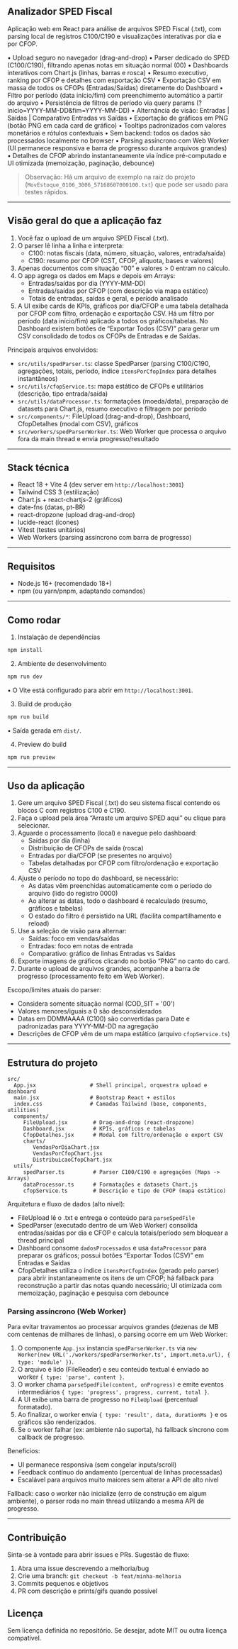 ## Analizador SPED Fiscal

Aplicação web em React para análise de arquivos SPED Fiscal (.txt), com parsing local de registros C100/C190 e visualizações interativas por dia e por CFOP.

• Upload seguro no navegador (drag-and-drop)
• Parser dedicado do SPED (C100/C190), filtrando apenas notas em situação normal (00)
• Dashboards interativos com Chart.js (linhas, barras e rosca)
• Resumo executivo, ranking por CFOP e detalhes com exportação CSV
• Exportação CSV em massa de todos os CFOPs (Entradas/Saídas) diretamente do Dashboard
• Filtro por período (data início/fim) com preenchimento automático a partir do arquivo
• Persistência de filtros de período via query params (?inicio=YYYY-MM-DD&fim=YYYY-MM-DD)
• Alternância de visão: Entradas | Saídas | Comparativo Entradas vs Saídas
• Exportação de gráficos em PNG (botão PNG em cada card de gráfico)
• Tooltips padronizados com valores monetários e rótulos contextuais
• Sem backend: todos os dados são processados localmente no browser
• Parsing assíncrono com Web Worker (UI permanece responsiva e barra de progresso durante arquivos grandes)
• Detalhes de CFOP abrindo instantaneamente via índice pré-computado e UI otimizada (memoização, paginação, debounce)

> Observação: Há um arquivo de exemplo na raiz do projeto (`MovEstoque_0106_3006_57168607000100.txt`) que pode ser usado para testes rápidos.

---

## Visão geral do que a aplicação faz

1) Você faz o upload de um arquivo SPED Fiscal (.txt). 
2) O parser lê linha a linha e interpreta:
	- C100: notas fiscais (data, número, situação, valores, entrada/saída)
	- C190: resumo por CFOP (CST, CFOP, alíquota, bases e valores)
3) Apenas documentos com situação “00” e valores > 0 entram no cálculo.
4) O app agrega os dados em Maps e depois em Arrays:
	- Entradas/saídas por dia (YYYY-MM-DD)
	- Entradas/saídas por CFOP (com descrição via mapa estático)
	- Totais de entradas, saídas e geral, e período analisado
5) A UI exibe cards de KPIs, gráficos por dia/CFOP e uma tabela detalhada por CFOP com filtro, ordenação e exportação CSV. Há um filtro por período (data início/fim) aplicado a todos os gráficos/tabelas. No Dashboard existem botões de “Exportar Todos (CSV)” para gerar um CSV consolidado de todos os CFOPs de Entradas e de Saídas.

Principais arquivos envolvidos:
- `src/utils/spedParser.ts`: classe SpedParser (parsing C100/C190, agregações, totais, período, índice `itensPorCfopIndex` para detalhes instantâneos)
- `src/utils/cfopService.ts`: mapa estático de CFOPs e utilitários (descrição, tipo entrada/saída)
- `src/utils/dataProcessor.ts`: formatações (moeda/data), preparação de datasets para Chart.js, resumo executivo e filtragem por período
- `src/components/*`: FileUpload (drag-and-drop), Dashboard, CfopDetalhes (modal com CSV), gráficos
- `src/workers/spedParserWorker.ts`: Web Worker que processa o arquivo fora da main thread e envia progresso/resultado

---

## Stack técnica

- React 18 + Vite 4 (dev server em `http://localhost:3001`)
- Tailwind CSS 3 (estilização)
- Chart.js + react-chartjs-2 (gráficos)
- date-fns (datas, pt-BR)
- react-dropzone (upload drag-and-drop)
- lucide-react (ícones)
- Vitest (testes unitários)
- Web Workers (parsing assíncrono com barra de progresso)

---

## Requisitos

- Node.js 16+ (recomendado 18+)
- npm (ou yarn/pnpm, adaptando comandos)

---

## Como rodar

1) Instalação de dependências
```bash
npm install
```

2) Ambiente de desenvolvimento
```bash
npm run dev
```

• O Vite está configurado para abrir em `http://localhost:3001`.

3) Build de produção
```bash
npm run build
```
• Saída gerada em `dist/`.

4) Preview do build
```bash
npm run preview
```

---

## Uso da aplicação

1) Gere um arquivo SPED Fiscal (.txt) do seu sistema fiscal contendo os blocos C com registros C100 e C190.
2) Faça o upload pela área “Arraste um arquivo SPED aqui” ou clique para selecionar.
3) Aguarde o processamento (local) e navegue pelo dashboard:
	- Saídas por dia (linha)
	- Distribuição de CFOPs de saída (rosca)
	- Entradas por dia/CFOP (se presentes no arquivo)
	- Tabelas detalhadas por CFOP com filtro/ordenação e exportação CSV
4) Ajuste o período no topo do dashboard, se necessário:
	- As datas vêm preenchidas automaticamente com o período do arquivo (lido do registro 0000)
	- Ao alterar as datas, todo o dashboard é recalculado (resumo, gráficos e tabelas)
	- O estado do filtro é persistido na URL (facilita compartilhamento e reload)
5) Use a seleção de visão para alternar:
	- Saídas: foco em vendas/saídas
	- Entradas: foco em notas de entrada
	- Comparativo: gráfico de linhas Entradas vs Saídas
6) Exporte imagens de gráficos clicando no botão “PNG” no canto do card.
7) Durante o upload de arquivos grandes, acompanhe a barra de progresso (processamento feito em Web Worker).

Escopo/limites atuais do parser:
- Considera somente situação normal (COD_SIT = '00')
- Valores menores/iguais a 0 são desconsiderados
- Datas em DDMMAAAA (C100) são convertidas para Date e padronizadas para YYYY-MM-DD na agregação
- Descrições de CFOP vêm de um mapa estático (arquivo `cfopService.ts`)

---

## Estrutura do projeto

```
src/
  App.jsx                 # Shell principal, orquestra upload e dashboard
  main.jsx                # Bootstrap React + estilos
  index.css               # Camadas Tailwind (base, components, utilities)
  components/
	 FileUpload.jsx        # Drag-and-drop (react-dropzone)
	 Dashboard.jsx         # KPIs, gráficos e tabelas
	 CfopDetalhes.jsx      # Modal com filtro/ordenação e export CSV
	 charts/
		VendasPorDiaChart.jsx
		VendasPorCfopChart.jsx
		DistribuicaoCfopChart.jsx
  utils/
	 spedParser.ts         # Parser C100/C190 e agregações (Maps -> Arrays)
	 dataProcessor.ts      # Formatações e datasets Chart.js
	 cfopService.ts        # Descrição e tipo de CFOP (mapa estático)
```

Arquitetura e fluxo de dados (alto nível):
- FileUpload lê o .txt e entrega o conteúdo para `parseSpedFile`
- SpedParser (executado dentro de um Web Worker) consolida entradas/saídas por dia e CFOP e calcula totais/período sem bloquear a thread principal
- Dashboard consome `dadosProcessados` e usa `dataProcessor` para preparar os gráficos; possui botões “Exportar Todos (CSV)” em Entradas e Saídas
- CfopDetalhes utiliza o índice `itensPorCfopIndex` (gerado pelo parser) para abrir instantaneamente os itens de um CFOP; há fallback para reconstrução a partir das notas quando necessário; UI otimizada com memoização, paginação e pesquisa com debounce

### Parsing assíncrono (Web Worker)

Para evitar travamentos ao processar arquivos grandes (dezenas de MB com centenas de milhares de linhas), o parsing ocorre em um Web Worker:

1. O componente `App.jsx` instancia `spedParserWorker.ts` via `new Worker(new URL('./workers/spedParserWorker.ts', import.meta.url), { type: 'module' })`.
2. O arquivo é lido (FileReader) e seu conteúdo textual é enviado ao worker `{ type: 'parse', content }`.
3. O worker chama `parseSpedFile(content, onProgress)` e emite eventos intermediários `{ type: 'progress', progress, current, total }`.
4. A UI exibe uma barra de progresso no `FileUpload` (percentual formatado).
5. Ao finalizar, o worker envia `{ type: 'result', data, durationMs }` e os gráficos são renderizados.
6. Se o worker falhar (ex: ambiente não suporta), há fallback síncrono com callback de progresso.

Benefícios:
- UI permanece responsiva (sem congelar inputs/scroll)
- Feedback contínuo do andamento (percentual de linhas processadas)
- Escalável para arquivos muito maiores sem alterar a API de alto nível

Fallback: caso o worker não inicialize (erro de construção em algum ambiente), o parser roda no main thread utilizando a mesma API de progresso.

---

## Contribuição

Sinta-se à vontade para abrir issues e PRs. Sugestão de fluxo:
1) Abra uma issue descrevendo a melhoria/bug
2) Crie uma branch: `git checkout -b feat/minha-melhoria`
3) Commits pequenos e objetivos
4) PR com descrição e prints/gifs quando possível

## Licença

Sem licença definida no repositório. Se desejar, adote MIT ou outra licença compatível.
